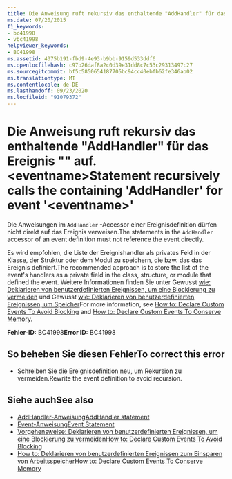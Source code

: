 ```yaml
---
title: Die Anweisung ruft rekursiv das enthaltende "AddHandler" für das Ereignis "" auf. <eventname>
ms.date: 07/20/2015
f1_keywords:
- bc41998
- vbc41998
helpviewer_keywords:
- BC41998
ms.assetid: 4375b191-fbd9-4e93-b9bb-9159d533ddf6
ms.openlocfilehash: c97b26daf8a2c0d39e31dd8c7c53c29313497c27
ms.sourcegitcommit: bf5c5850654187705bc94cc40ebfb62fe346ab02
ms.translationtype: MT
ms.contentlocale: de-DE
ms.lasthandoff: 09/23/2020
ms.locfileid: "91079372"
---
```

# <a name="statement-recursively-calls-the-containing-addhandler-for-event-eventname"></a><span data-ttu-id="ba7ab-102">Die Anweisung ruft rekursiv das enthaltende "AddHandler" für das Ereignis "" auf. \<eventname></span><span class="sxs-lookup"><span data-stu-id="ba7ab-102">Statement recursively calls the containing 'AddHandler' for event '\<eventname>'</span></span>

<span data-ttu-id="ba7ab-103">Die Anweisungen im `AddHandler` -Accessor einer Ereignisdefinition dürfen nicht direkt auf das Ereignis verweisen.</span><span class="sxs-lookup"><span data-stu-id="ba7ab-103">The statements in the `AddHandler` accessor of an event definition must not reference the event directly.</span></span>  
  
 <span data-ttu-id="ba7ab-104">Es wird empfohlen, die Liste der Ereignishandler als privates Feld in der Klasse, der Struktur oder dem Modul zu speichern, die bzw. das das Ereignis definiert.</span><span class="sxs-lookup"><span data-stu-id="ba7ab-104">The recommended approach is to store the list of the event's handlers as a private field in the class, structure, or module that defined the event.</span></span> <span data-ttu-id="ba7ab-105">Weitere Informationen finden Sie unter Gewusst [wie: Deklarieren von benutzerdefinierten Ereignissen, um eine Blockierung zu vermeiden](../programming-guide/language-features/events/how-to-declare-custom-events-to-avoid-blocking.md) und Gewusst [wie: Deklarieren von benutzerdefinierten Ereignissen, um Speicher](../programming-guide/language-features/events/how-to-declare-custom-events-to-conserve-memory.md)</span><span class="sxs-lookup"><span data-stu-id="ba7ab-105">For more information, see [How to: Declare Custom Events To Avoid Blocking](../programming-guide/language-features/events/how-to-declare-custom-events-to-avoid-blocking.md) and [How to: Declare Custom Events To Conserve Memory](../programming-guide/language-features/events/how-to-declare-custom-events-to-conserve-memory.md).</span></span>  
  
 <span data-ttu-id="ba7ab-106">**Fehler-ID:** BC41998</span><span class="sxs-lookup"><span data-stu-id="ba7ab-106">**Error ID:** BC41998</span></span>  
  
## <a name="to-correct-this-error"></a><span data-ttu-id="ba7ab-107">So beheben Sie diesen Fehler</span><span class="sxs-lookup"><span data-stu-id="ba7ab-107">To correct this error</span></span>  
  
- <span data-ttu-id="ba7ab-108">Schreiben Sie die Ereignisdefinition neu, um Rekursion zu vermeiden.</span><span class="sxs-lookup"><span data-stu-id="ba7ab-108">Rewrite the event definition to avoid recursion.</span></span>  
  
## <a name="see-also"></a><span data-ttu-id="ba7ab-109">Siehe auch</span><span class="sxs-lookup"><span data-stu-id="ba7ab-109">See also</span></span>

- [<span data-ttu-id="ba7ab-110">AddHandler-Anweisung</span><span class="sxs-lookup"><span data-stu-id="ba7ab-110">AddHandler statement</span></span>](../language-reference/statements/addhandler-statement.md)
- [<span data-ttu-id="ba7ab-111">Event-Anweisung</span><span class="sxs-lookup"><span data-stu-id="ba7ab-111">Event Statement</span></span>](../language-reference/statements/event-statement.md)
- [<span data-ttu-id="ba7ab-112">Vorgehensweise: Deklarieren von benutzerdefinierten Ereignissen, um eine Blockierung zu vermeiden</span><span class="sxs-lookup"><span data-stu-id="ba7ab-112">How to: Declare Custom Events To Avoid Blocking</span></span>](../programming-guide/language-features/events/how-to-declare-custom-events-to-avoid-blocking.md)
- [<span data-ttu-id="ba7ab-113">How to: Deklarieren von benutzerdefinierten Ereignissen zum Einsparen von Arbeitsspeicher</span><span class="sxs-lookup"><span data-stu-id="ba7ab-113">How to: Declare Custom Events To Conserve Memory</span></span>](../programming-guide/language-features/events/how-to-declare-custom-events-to-conserve-memory.md)

